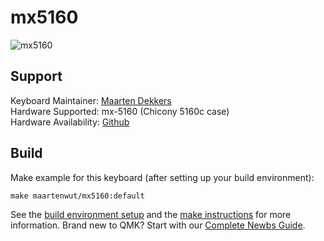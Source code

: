 # mx5160

![mx5160](https://i.imgur.com/XZ9xUeq.jpg)

## Support
Keyboard Maintainer: [Maarten Dekkers](https://github.com/maartenwut)  
Hardware Supported: mx-5160 (Chicony 5160c case)  
Hardware Availability: [Github](https://github.com/Maartenwut/mx-5160)  

## Build
Make example for this keyboard (after setting up your build environment):

    make maartenwut/mx5160:default

See the [build environment setup](https://docs.qmk.fm/#/getting_started_build_tools) and the [make instructions](https://docs.qmk.fm/#/getting_started_make_guide) for more information. Brand new to QMK? Start with our [Complete Newbs Guide](https://docs.qmk.fm/#/newbs).